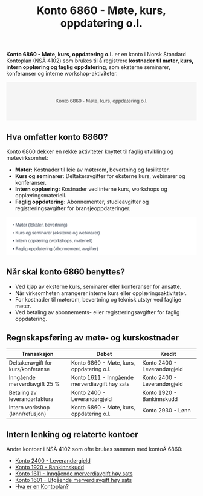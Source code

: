 ﻿---
title: "Konto 6860 - Møte, kurs, oppdatering o.l."
seoTitle: "6860-mote-kurs-oppdatering-o-l"
meta_description: '**Konto 6860 - Møte, kurs, oppdatering o.l.** er en konto i Norsk Standard Kontoplan (NSÂ 4102) som brukes til å registrere **kostnader til møter, kurs, inte...'
slug: 6860-mote-kurs-oppdatering-o-l
type: blog
layout: pages/single
---

**Konto 6860 - Møte, kurs, oppdatering o.l.** er en konto i Norsk Standard Kontoplan (NSÂ 4102) som brukes til å registrere **kostnader til møter, kurs, intern opplæring og faglig oppdatering**, som eksterne seminarer, konferanser og interne workshop-aktiviteter.

![Illustrasjon av konto 6860 - Møte, kurs, oppdatering o.l.](6860-mote-kurs-oppdatering-o-l-image.svg)

## Hva omfatter konto 6860?

Konto 6860 dekker en rekke aktiviteter knyttet til faglig utvikling og møtevirksomhet:

* **Møter:** Kostnader til leie av møterom, bevertning og fasiliteter.
* **Kurs og seminarer:** Deltakeravgifter for eksterne kurs, webinarer og konferanser.
* **Intern opplæring:** Kostnader ved interne kurs, workshops og opplæringsmateriell.
* **Faglig oppdatering:** Abonnementer, studieavgifter og registreringsavgifter for bransjeoppdateringer.

![Typer møte, kurs og oppdatering](mote-kurs-typer.svg)

## Når skal konto 6860 benyttes?

* Ved kjøp av eksterne kurs, seminarer eller konferanser for ansatte.
* Når virksomheten arrangerer interne kurs eller opplæringsaktiviteter.
* For kostnader til møterom, bevertning og teknisk utstyr ved faglige møter.
* Ved betaling av abonnements- eller registreringsavgifter for faglig oppdatering.

## Regnskapsføring av møte- og kurskostnader

| Transaksjon                             | Debet                                      | Kredit                       |
|-----------------------------------------|--------------------------------------------|------------------------------|
| Deltakeravgift for kurs/konferanse      | Konto 6860 - Møte, kurs, oppdatering o.l.  | Konto 2400 - Leverandørgjeld |
| Inngående merverdiavgift 25 %           | Konto 1611 - Inngående merverdiavgift høy sats | Konto 2400 - Leverandørgjeld |
| Betaling av leverandørfaktura           | Konto 2400 - Leverandørgjeld               | Konto 1920 - Bankinnskudd    |
| Intern workshop (lønn/refusjon)         | Konto 6860 - Møte, kurs, oppdatering o.l.  | Konto 2930 - Lønn            |

## Intern lenking og relaterte kontoer

Andre kontoer i NSÂ 4102 som ofte brukes sammen med kontoÂ 6860:

* [Konto 2400 - Leverandørgjeld](/blogs/kontoplan/2400-leverandorgjeld "Konto 2400 - Leverandørgjeld")
* [Konto 1920 - Bankinnskudd](/blogs/kontoplan/1920-bankinnskudd "Konto 1920 - Bankinnskudd")
* [Konto 1611 - Inngående merverdiavgift høy sats](/blogs/kontoplan/1611-inngaaende-merverdiavgift-hoy-sats "Konto 1611 - Inngående merverdiavgift høy sats")
* [Konto 1601 - Utgående merverdiavgift høy sats](/blogs/kontoplan/1601-utgaende-merverdiavgift-hoy-sats "Konto 1601 - Utgående merverdiavgift høy sats")
* [Hva er en Kontoplan?](/blogs/regnskap/hva-er-kontoplan "Hva er en Kontoplan? Komplett Guide til Kontoplaner i Norsk Regnskap")






